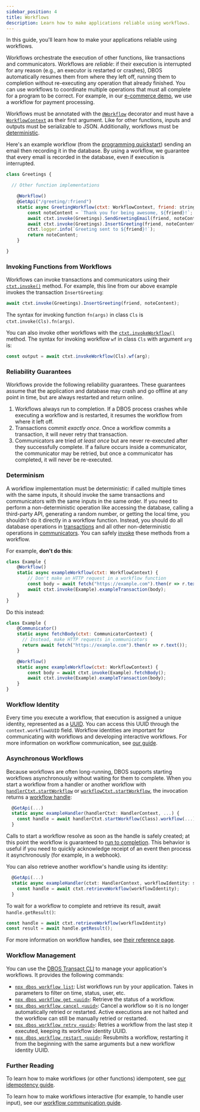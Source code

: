 ```yaml
---
sidebar_position: 4
title: Workflows
description: Learn how to make applications reliable using workflows.
---
```


In this guide, you'll learn how to make your applications reliable using workflows.

Workflows orchestrate the execution of other functions, like transactions and communicators.
Workflows are _reliable_: if their execution is interrupted for any reason (e.g., an executor is restarted or crashes), DBOS automatically resumes them from where they left off, running them to completion without re-executing any operation that already finished.
You can use workflows to coordinate multiple operations that must all complete for a program to be correct.
For example, in our [e-commerce demo](https://github.com/dbos-inc/dbos-demo-apps/tree/main/e-commerce), we use a workflow for payment processing.

Workflows must be annotated with the [`@Workflow`](../api-reference/decorators#workflow) decorator and must have a [`WorkflowContext`](../api-reference/contexts#workflowcontext) as their first argument.
Like for other functions, inputs and outputs must be serializable to JSON.
Additionally, workflows must be [deterministic](#determinism).

Here's an example workflow (from the [programming quickstart](../getting-started/quickstart-programming.md)) sending an email then recording it in the database.
By using a workflow, we guarantee that every email is recorded in the database, even if execution is interrupted.

```javascript
class Greetings {

  // Other function implementations

    @Workflow()
    @GetApi("/greeting/:friend")
    static async GreetingWorkflow(ctxt: WorkflowContext, friend: string) {
        const noteContent = `Thank you for being awesome, ${friend}!`;
        await ctxt.invoke(Greetings).SendGreetingEmail(friend, noteContent);
        await ctxt.invoke(Greetings).InsertGreeting(friend, noteContent);
        ctxt.logger.info(`Greeting sent to ${friend}!`);
        return noteContent;
    }

}
```

### Invoking Functions from Workflows

Workflows can invoke transactions and communicators using their [`ctxt.invoke()`](../api-reference/contexts#workflowctxtinvoke) method.
For example, this line from our above example invokes the transaction `InsertGreeting`:

```javascript
await ctxt.invoke(Greetings).InsertGreeting(friend, noteContent);
```

The syntax for invoking function `fn(args)` in class `Cls` is `ctxt.invoke(Cls).fn(args)`.

You can also invoke other workflows with the [`ctxt.invokeWorkflow()`](../api-reference/contexts#workflowctxtinvokeworkflow) method.
The syntax for invoking workflow `wf` in class `Cls` with argument `arg` is:

```typescript
const output = await ctxt.invokeWorkflow(Cls).wf(arg);
```

### Reliability Guarantees

Workflows provide the following reliability guarantees.
These guarantees assume that the application and database may crash and go offline at any point in time, but are always restarted and return online.

1.  Workflows always run to completion.  If a DBOS process crashes while executing a workflow and is restarted, it resumes the workflow from where it left off.
2.  Transactions commit _exactly once_.  Once a workflow commits a transaction, it will never retry that transaction.
3.  Communicators are tried _at least once_ but are never re-executed after they successfully complete.  If a failure occurs inside a communicator, the communicator may be retried, but once a communicator has completed, it will never be re-executed.

### Determinism

A workflow implementation must be deterministic: if called multiple times with the same inputs, it should invoke the same transactions and communicators with the same inputs in the same order.
If you need to perform a non-deterministic operation like accessing the database, calling a third-party API, generating a random number, or getting the local time, you shouldn't do it directly in a workflow function.
Instead, you should do all database operations in [transactions](./transaction-tutorial) and all other non-deterministic operations in [communicators](./communicator-tutorial).
You can safely [invoke](../api-reference/contexts.md#workflowctxtinvoke) these methods from a workflow.

For example, **don't do this**:

```javascript
class Example {
    @Workflow()
    static async exampleWorkflow(ctxt: WorkflowContext) {
        // Don't make an HTTP request in a workflow function
        const body = await fetch("https://example.com").then(r => r.text()); 
        await ctxt.invoke(Example).exampleTransaction(body);
    }
}
```

Do this instead:

```javascript
class Example {
    @Communicator()
    static async fetchBody(ctxt: CommunicatorContext) {
      // Instead, make HTTP requests in communicators
      return await fetch("https://example.com").then(r => r.text());
    }

    @Workflow()
    static async exampleWorkflow(ctxt: WorkflowContext) {
        const body = await ctxt.invoke(Example).fetchBody();
        await ctxt.invoke(Example).exampleTransaction(body);
    }
}
```

### Workflow Identity

Every time you execute a workflow, that execution is assigned a unique identity, represented as a [UUID](https://en.wikipedia.org/wiki/Universally_unique_identifier).
You can access this UUID through the `context.workflowUUID` field.
Workflow identities are important for communicating with workflows and developing interactive workflows.
For more information on workflow communication, see [our guide](./workflow-communication-tutorial.md).

### Asynchronous Workflows

Because workflows are often long-running, DBOS supports starting workflows asynchronously without waiting for them to complete.
When you start a workflow from a handler or another workflow with [`handlerCtxt.startWorkflow`](../api-reference/contexts.md#handlerctxtstartworkflow) or [`workflowCtxt.startWorkflow`](../api-reference/contexts.md#workflowctxtstartworkflow), the invocation returns a [workflow handle](../api-reference/workflow-handles):

```javascript
  @GetApi(...)
  static async exampleHandler(handlerCtxt: HandlerContext, ...) {
    const handle = await handlerCtxt.startWorkflow(Class).workflow(...);
  }
```

Calls to start a workflow resolve as soon as the handle is safely created; at this point the workflow is guaranteed to [run to completion](../tutorials/workflow-tutorial.md#reliability-guarantees).
This behavior is useful if you need to quickly acknowledge receipt of an event then process it asynchronously (for example, in a webhook).

You can also retrieve another workflow's handle using its identity:

```javascript
  @GetApi(...)
  static async exampleHandler(ctxt: HandlerContext, workflowIdentity: string, ...) {
    const handle = await ctxt.retrieveWorkflow(workflowIdentity);
  }
```

To wait for a workflow to complete and retrieve its result, await `handle.getResult()`:

```javascript
const handle = await ctxt.retrieveWorkflow(workflowIdentity)
const result = await handle.getResult();
```

For more information on workflow handles, see [their reference page](../api-reference/workflow-handles).

### Workflow Management

You can use the [DBOS Transact CLI](../api-reference/cli.md) to manage your application's workflows.
It provides the following commands:

- [`npx dbos workflow list`](../api-reference/cli.md#npx-dbos-workflow-list): List workflows run by your application. Takes in parameters to filter on time, status, user, etc.
- [`npx dbos workflow get <uuid>`](../api-reference/cli.md#npx-dbos-workflow-get): Retrieve the status of a workflow.
- [`npx dbos workflow cancel <uuid>`](../api-reference/cli.md#npx-dbos-workflow-cancel): Cancel a workflow so it is no longer automatically retried or restarted. Active executions are not halted and the workflow can still be manually retried or restarted.
- [`npx dbos workflow retry <uuid>`](../api-reference/cli.md#npx-dbos-workflow-retry): Retries a workflow from the last step it executed, keeping its workflow identity UUID.
- [`npx dbos workflow restart <uuid>`](../api-reference/cli.md#npx-dbos-workflow-restart): Resubmits a workflow, restarting it from the beginning with the same arguments but a new workflow identity UUID.

### Further Reading

To learn how to make workflows (or other functions) idempotent, see [our idempotency guide](./idempotency-tutorial).

To learn how to make workflows interactive (for example, to handle user input), see our [workflow communication guide](./workflow-communication-tutorial).
